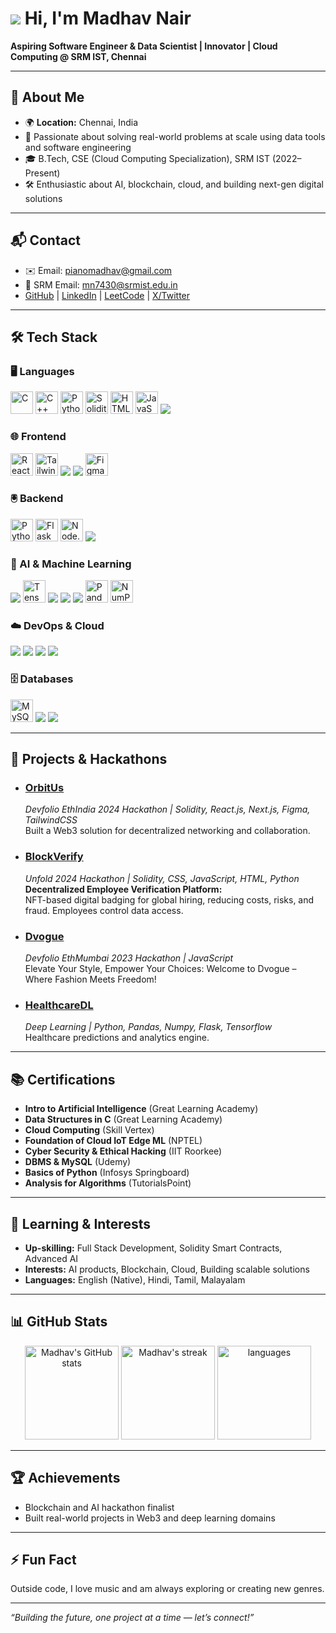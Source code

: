 # ![](https://user-images.githubusercontent.com/18350557/176309783-0785949b-9127-417c-8b55-ab5a4333674e.gif) Hi, I'm Madhav Nair

**Aspiring Software Engineer & Data Scientist | Innovator | Cloud Computing @ SRM IST, Chennai**

---

## 🚀 About Me

- 🌍 **Location:** Chennai, India
- 🎯 Passionate about solving real-world problems at scale using data tools and software engineering
- 🎓 B.Tech, CSE (Cloud Computing Specialization), SRM IST (2022–Present)
- 🛠️ Enthusiastic about AI, blockchain, cloud, and building next-gen digital solutions

---

## 📬 Contact

- ✉️ Email: [pianomadhav@gmail.com](mailto:pianomadhav@gmail.com)
- 🏫 SRM Email: mn7430@srmist.edu.in
- [GitHub](https://github.com/MadhavVN011) | [LinkedIn](#) | [LeetCode](#) | [X/Twitter](https://www.x.com/nair32595)

---

## 🛠️ Tech Stack

### 🖥️ Languages
<p>
  <img src="https://raw.githubusercontent.com/danielcranney/readme-generator/main/public/icons/skills/c-colored.svg" width="36" height="36" alt="C"/>
  <img src="https://raw.githubusercontent.com/danielcranney/readme-generator/main/public/icons/skills/cplusplus-colored.svg" width="36" height="36" alt="C++"/>
  <img src="https://raw.githubusercontent.com/danielcranney/readme-generator/main/public/icons/skills/python-colored.svg" width="36" height="36" alt="Python"/>
  <img src="https://raw.githubusercontent.com/danielcranney/readme-generator/main/public/icons/skills/solidity-colored.svg" width="36" height="36" alt="Solidity"/>
  <img src="https://raw.githubusercontent.com/danielcranney/readme-generator/main/public/icons/skills/html5-colored.svg" width="36" height="36" alt="HTML"/>
  <img src="https://raw.githubusercontent.com/danielcranney/readme-generator/main/public/icons/skills/javascript-colored.svg" width="36" height="36" alt="JavaScript"/>
  <img src="https://img.shields.io/badge/TypeScript-3178C6?style=for-the-badge&logo=typescript&logoColor=white"/>
</p>

### 🌐 Frontend
<p>
  <img src="https://raw.githubusercontent.com/danielcranney/readme-generator/main/public/icons/skills/react-colored.svg" width="36" height="36" alt="React"/>
  <img src="https://raw.githubusercontent.com/danielcranney/readme-generator/main/public/icons/skills/tailwindcss-colored.svg" width="36" height="36" alt="TailwindCSS"/>
  <img src="https://img.shields.io/badge/HTML5-E34F26?style=for-the-badge&logo=html5&logoColor=white"/>
  <img src="https://img.shields.io/badge/CSS3-1572B6?style=for-the-badge&logo=css3&logoColor=white"/>
  <img src="https://raw.githubusercontent.com/danielcranney/readme-generator/main/public/icons/skills/figma-colored.svg" width="36" height="36" alt="Figma"/>
</p>

### 🖲️ Backend
<p>
  <img src="https://raw.githubusercontent.com/danielcranney/readme-generator/main/public/icons/skills/python-colored.svg" width="36" height="36" alt="Python"/>
  <img src="https://raw.githubusercontent.com/danielcranney/readme-generator/main/public/icons/skills/flask-colored-dark.svg" width="36" height="36" alt="Flask"/>
  <img src="https://raw.githubusercontent.com/danielcranney/readme-generator/main/public/icons/skills/nodejs-colored.svg" width="36" height="36" alt="Node.js"/>
  <img src="https://img.shields.io/badge/Express.js-000000?style=for-the-badge&logo=express&logoColor=white"/>
</p>

### 🤖 AI & Machine Learning
<p>
  <img src="https://img.shields.io/badge/PyTorch-EE4C2C?style=for-the-badge&logo=pytorch&logoColor=white"/>
  <img src="https://raw.githubusercontent.com/danielcranney/readme-generator/main/public/icons/skills/tensorflow-colored.svg" width="36" height="36" alt="TensorFlow"/>
  <img src="https://img.shields.io/badge/Keras-D00000?style=for-the-badge&logo=keras&logoColor=white"/>
  <img src="https://img.shields.io/badge/Scikit--Learn-F7931E?style=for-the-badge&logo=scikit-learn&logoColor=white"/>
  <img src="https://img.shields.io/badge/OpenCV-5C3EE8?style=for-the-badge&logo=opencv&logoColor=white"/>
  <img src="https://raw.githubusercontent.com/danielcranney/readme-generator/main/public/icons/skills/pandas-colored.svg" width="36" height="36" alt="Pandas"/>
  <img src="https://raw.githubusercontent.com/danielcranney/readme-generator/main/public/icons/skills/numpy-colored.svg" width="36" height="36" alt="NumPy"/>
</p>

### ☁️ DevOps & Cloud
<p>
  <img src="https://img.shields.io/badge/AWS-232F3E?style=for-the-badge&logo=amazonaws&logoColor=white"/>
  <img src="https://img.shields.io/badge/Linux-FCC624?style=for-the-badge&logo=linux&logoColor=black"/>
  <img src="https://img.shields.io/badge/Git-F05032?style=for-the-badge&logo=git&logoColor=white"/>
  <img src="https://img.shields.io/badge/Docker-2496ED?style=for-the-badge&logo=docker&logoColor=white"/>
</p>

### 🗄️ Databases
<p>
  <img src="https://raw.githubusercontent.com/danielcranney/readme-generator/main/public/icons/skills/mysql-colored.svg" width="36" height="36" alt="MySQL"/>
  <img src="https://img.shields.io/badge/Apache-DB-231F20?style=for-the-badge&logo=apache&logoColor=white"/>
  <img src="https://img.shields.io/badge/MongoDB-47A248?style=for-the-badge&logo=mongodb&logoColor=white"/>
</p>


---

## 👑 Projects & Hackathons

- ### [OrbitUs](#)
  _Devfolio EthIndia 2024 Hackathon | Solidity, React.js, Next.js, Figma, TailwindCSS_  
  Built a Web3 solution for decentralized networking and collaboration.

- ### [BlockVerify](#)
  _Unfold 2024 Hackathon | Solidity, CSS, JavaScript, HTML, Python_  
  **Decentralized Employee Verification Platform:**  
  NFT-based digital badging for global hiring, reducing costs, risks, and fraud. Employees control data access.

- ### [Dvogue](#)
  _Devfolio EthMumbai 2023 Hackathon | JavaScript_  
  Elevate Your Style, Empower Your Choices: Welcome to Dvogue – Where Fashion Meets Freedom!

- ### [HealthcareDL](#)
  _Deep Learning | Python, Pandas, Numpy, Flask, Tensorflow_  
  Healthcare predictions and analytics engine.

---

## 📚 Certifications

- **Intro to Artificial Intelligence** (Great Learning Academy)
- **Data Structures in C** (Great Learning Academy)
- **Cloud Computing** (Skill Vertex)
- **Foundation of Cloud IoT Edge ML** (NPTEL)
- **Cyber Security & Ethical Hacking** (IIT Roorkee)
- **DBMS & MySQL** (Udemy)
- **Basics of Python** (Infosys Springboard)
- **Analysis for Algorithms** (TutorialsPoint)

---

## 🌱 Learning & Interests

- **Up-skilling:** Full Stack Development, Solidity Smart Contracts, Advanced AI
- **Interests:** AI products, Blockchain, Cloud, Building scalable solutions
- **Languages:** English (Native), Hindi, Tamil, Malayalam

---

## 📊 GitHub Stats

<p align="center">
  <img src="https://github-readme-stats.vercel.app/api?username=MadhavVN011&show_icons=true&theme=tokyonight" alt="Madhav's GitHub stats" height="150"/>
  <img src="https://github-readme-streak-stats.herokuapp.com/?user=MadhavVN011&theme=tokyonight" alt="Madhav's streak" height="150"/>
  <img src="https://github-readme-stats.vercel.app/api/top-langs/?username=MadhavVN011&layout=compact&theme=tokyonight" alt="languages" height="150"/>
</p>

---

## 🏆 Achievements

- Blockchain and AI hackathon finalist
- Built real-world projects in Web3 and deep learning domains

---

## ⚡ Fun Fact

Outside code, I love music and am always exploring or creating new genres.

---

_“Building the future, one project at a time — let’s connect!”_
